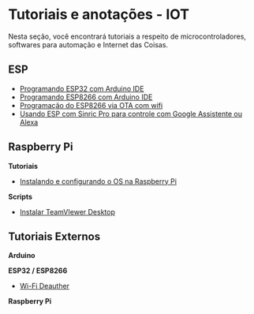 # Tutoriais e anotações - IOT

Nesta seção, você encontrará tutoriais a respeito de microcontroladores, softwares para automação e Internet das Coisas.

## ESP

- [Programando ESP32 com Arduino IDE](https://github.com/williampilger/tutoriais/blob/master/iot/esp/programando_ESP32_com_Arduino_IDE.md)
- [Programando ESP8266 com Arduino IDE](https://github.com/williampilger/tutoriais/blob/master/iot/esp/programando_ESP8266_com_Arduino_IDE.md)
- [Programação do ESP8266 via OTA com wifi](https://github.com/williampilger/tutoriais/blob/master/iot/esp/programa%C3%A7%C3%A3o_do_ESP8266_via_OTA.md)
- [Usando ESP com Sinric Pro para controle com Google Assistente ou Alexa](https://github.com/williampilger/tutoriais/blob/master/iot/esp/eps_com_sinric.md)



## Raspberry Pi

**Tutoriais**

- [Instalando e configurando o OS na Raspberry Pi](https://github.com/williampilger/tutoriais/blob/master/iot/raspberrypi/tutoriais/instalando_e_configurando_os_raspberrypi.md)

**Scripts**

- [Instalar TeamVIewer Desktop](https://raw.githubusercontent.com/williampilger/tutoriais/master/iot/raspberrypi/scripts/install_teamviewer.sh)



## Tutoriais Externos

**Arduino**

**ESP32 / ESP8266**

- [Wi-Fi Deauther](https://github.com/spacehuhntech/esp8266_deauther/wiki/Installation)

**Raspberry Pi**

